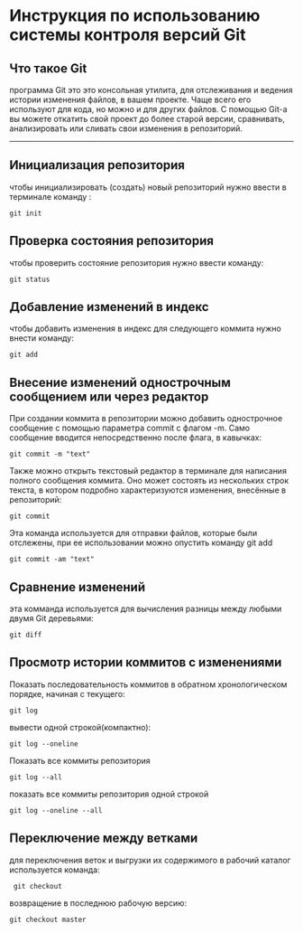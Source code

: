 # **Инструкция по использованию системы контроля версий Git**

## Что такое Git

программа Git это это консольная утилита, для отслеживания и ведения истории изменения файлов, в вашем проекте. Чаще всего его используют для кода, но можно и для других файлов. С помощью Git-a вы можете откатить свой проект до более старой версии, сравнивать, анализировать или сливать свои изменения в репозиторий.
________________________


## Инициализация репозитория

чтобы инициализировать (создать) новый репозиторий нужно ввести в терминале команду :

    git init

## Проверка состояния репозитория

чтобы проверить состояние репозитория нужно ввести команду:

    git status

 ##  Добавление изменений в индекс

чтобы добавить изменения в индекс для следующего коммита нужно внести команду:

    git add

## Внесение изменений однострочным сообщением или через редактор

При создании коммита в репозитории можно добавить однострочное сообщение с помощью параметра commit с флагом -m. Само сообщение вводится непосредственно после флага, в кавычках:

    git commit -m "text"

Также можно открыть текстовый редактор в терминале для написания полного сообщения коммита. Оно может состоять из нескольких строк текста, в котором подробно характеризуются изменения, внесённые в репозиторий:

    git commit

Эта команда используется для отправки файлов, которые были отслежены, при ее использовании можно опустить команду git add

    git commit -am "text"

## Cравнение изменений

эта комманда используется для вычисления разницы между любыми двумя Git деревьями:

    git diff

## Просмотр истории коммитов с изменениями

Показать последовательность коммитов в обратном хронологическом порядке, начиная с текущего:

    git log

вывести одной строкой(компактно):

    git log --oneline

Показать все коммиты репозитория

    git log --all

показать все коммиты репозитория одной строкой 

    git log --oneline --all

## Переключение между ветками

для переключения веток и выгрузки их содержимого в рабочий каталог используется команда:

     git cheсkout

возвращение в последнюю рабочую версию:

    git checkout master
    

    



